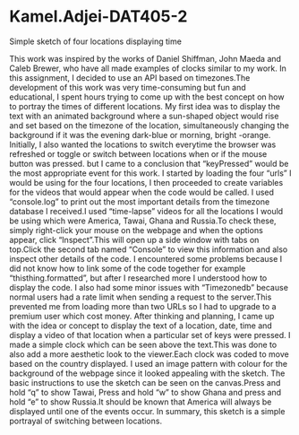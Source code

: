 # Kamel.Adjei-DAT405-2
Simple sketch of four locations displaying time

This work was inspired by the works of  Daniel Shiffman, John Maeda and Caleb Brewer, who have all made examples of clocks similar to my work.
In this assignment, I decided to use an API based on timezones.The development of this work was very time-consuming but fun and educational, I spent hours trying to come up with the best concept on how to portray the times of different locations.
My first idea was to display the text with an animated background where a sun-shaped object would rise and set based on the timezone of the location, simultaneously changing the background if it was the evening dark-blue or morning, bright -orange.
Initially, I also wanted the locations to switch everytime the browser was refreshed or toggle or switch between locations when or if the mouse button was pressed.
but I came to a conclusion that “keyPressed” would be the most appropriate event for this work.
I started by loading the four “urls” I would be using for the four locations, I then proceeded to create variables for the videos that would appear when the code would be called.
I used “console.log” to print out the most important details from the timezone database I received.I used  “time-lapse” videos for all the locations I would be using which were America, Tawai, Ghana and Russia.To check these, simply  right-click your mouse on the webpage and when the options appear, click “Inspect”.This will open up a side window with tabs on top.Click the second tab named “Console” to view this information and also inspect other details of the code.
I encountered some problems because I did not know how to link some of the code together for example “thisthing.formatted”, but after I researched more I understood how to display the code.
I also had some minor issues with “Timezonedb” because normal users had a rate limit when sending a request to the server.This prevented me from loading more than two URLs so I had to upgrade to a premium user which cost money.
After thinking and planning, I came up with the idea or concept to display the text of a location, date, time and display a video of that location when a particular set of keys were pressed.
I made a simple clock which can be seen above the text.This was done to also add a more aesthetic look to the viewer.Each clock was coded to move based on the country displayed.
I used an image pattern with colour for the background of the webpage since it looked appealing with the sketch.
The basic instructions to use the sketch can be seen on the canvas.Press and hold “q” to show Tawai, Press and hold “w” to show Ghana and press and hold “e” to show Russia.It should be known that America will always be displayed until one of the events occur.
In summary, this sketch is a simple portrayal of switching between  locations.
